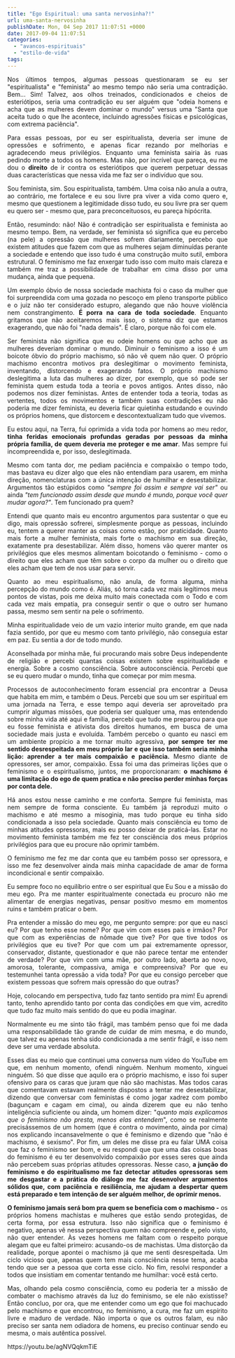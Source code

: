 ```yaml
---
title: "Ego Espiritual: uma santa nervosinha?!"
url: uma-santa-nervosinha
publishDate: Mon, 04 Sep 2017 11:07:51 +0000
date: 2017-09-04 11:07:51
categories: 
  - "avancos-espirituais"
  - "estilo-de-vida"
tags: 
---
```

<p style="text-align: justify;">Nos últimos tempos, algumas pessoas questionaram se eu ser "espiritualista" e "feminista" ao mesmo tempo não seria uma contradição. Bem... Sim! Talvez, aos olhos treinados, condicionados e cheios de esteriótipos, seria uma contradição eu ser alguém que "odeia homens e acha que as mulheres devem dominar o mundo" versus uma "Santa que aceita tudo o que lhe acontece, incluindo agressões físicas e psicológicas, com extrema paciência".</p>
<p style="text-align: justify;">Para essas pessoas, por eu ser espiritualista, deveria ser imune de opressões e sofrimento, e apenas ficar rezando por melhorias e agradecendo meus privilégios. Enquanto uma feminista sairia às ruas pedindo morte a todos os homens. Mas não, por incrível que pareça, eu me dou o <strong>direito</strong> de ir contra os esteriótipos que querem perpetuar dessas duas características que nessa vida me faz ser o indivíduo que sou.</p>
<p style="text-align: justify;">Sou feminista, sim. Sou espiritualista, também. Uma coisa não anula a outra, ao contrário, me fortalece e eu sou livre pra viver a vida como quero e, mesmo que questionem a legitimidade disso tudo, eu sou livre pra ser quem eu quero ser - mesmo que, para preconceituosos, eu pareça hipócrita.</p>
<p style="text-align: justify;">Então, resumindo: não! Não é contradição ser espiritualista e feminista ao mesmo tempo. Bem, na verdade, ser feminista só significa que eu percebo (na pele) a opressão que mulheres sofrem diariamente, percebo que existem atitudes que fazem com que as mulheres sejam diminuídas perante a sociedade e entendo que isso tudo é uma construção muito sutil, embora estrutural. O feminismo me faz enxergar tudo isso com muito mais clareza e também me traz a possibilidade de trabalhar em cima disso por uma mudança, ainda que pequena.</p>
<p style="text-align: justify;">Um exemplo óbvio de nossa sociedade machista foi o caso da mulher que foi surpreendida com uma gozada no pescoço em pleno transporte público e o juiz não ter considerado estupro, alegando que não houve violência nem constrangimento. <strong>É porra na cara de toda sociedade</strong>. Enquanto gritamos que não aceitaremos mais isso, o sistema diz que estamos exagerando, que não foi "nada demais". É claro, porque não foi com ele.</p>
<p style="text-align: justify;">Ser feminista não significa que eu odeie homens ou que acho que as mulheres deveriam dominar o mundo. Diminuir o feminismo a isso é um boicote óbvio do próprio machismo, só não vê quem não quer. O próprio machismo encontra motivos pra deslegitimar o movimento feminista, inventando, distorcendo e exagerando fatos. O próprio machismo deslegitima a luta das mulheres ao dizer, por exemplo, que só pode ser feminista quem estuda toda a teoria e povos antigos. Antes disso, não podemos nos dizer feministas. Antes de entender toda a teoria, todas as vertentes, todos os movimentos e também suas contradições eu não poderia me dizer feminista, eu deveria ficar quietinha estudando e ouvindo os próprios homens, que distorcem e descontextualizam tudo que vivemos.</p>
<p style="text-align: justify;">Eu estou aqui, na Terra, fui oprimida a vida toda por homens ao meu redor, <strong>tinha feridas emocionais profundas geradas por pessoas da minha própria família, de quem deveria me proteger e me amar</strong>. Mas sempre fui incompreendida e, por isso, deslegitimada.</p>
<p style="text-align: justify;">Mesmo com tanta dor, me pediam paciência e compaixão o tempo todo, mas bastava eu dizer algo que eles não entendiam para usarem, em minha direção, nomenclaturas com a única intenção de humilhar e desestabilizar. Argumentos tão estúpidos como <em>"sempre foi assim e sempre vai ser"</em> ou ainda <em>"tem funcionado assim desde que mundo é mundo, porque você quer mudar agora?"</em>. Tem funcionado pra quem?</p>
<p style="text-align: justify;">Entendi que quanto mais eu encontro argumentos para sustentar o que eu digo, mais opressão sofrerei, simplesmente porque as pessoas, incluindo eu, tentem a querer manter as coisas como estão, por praticidade. Quanto mais forte a mulher feminista, mais forte o machismo em sua direção, exatamente pra desestabilizar. Além disso, homens vão querer manter os privilégios que eles mesmos alimentam boicotando o feminismo - como o direito que eles acham que têm sobre o corpo da mulher ou o direito que eles acham que tem de nos usar para servir.</p>
<p style="text-align: justify;">Quanto ao meu espiritualismo, não anula, de forma alguma, minha percepção do mundo como é. Aliás, só torna cada vez mais legítimos meus pontos de vistas, pois me deixa muito mais conectada com o Todo e com cada vez mais empatia, pra conseguir sentir o que o outro ser humano passa, mesmo sem sentir na pele o sofrimento.</p>
<p style="text-align: justify;">Minha espiritualidade veio de um vazio interior muito grande, em que nada fazia sentido, por que eu mesmo com tanto privilégio, não conseguia estar em paz. Eu sentia a dor de todo mundo.</p>
<p style="text-align: justify;">Aconselhada por minha mãe, fui procurando mais sobre Deus independente de religião e percebi quantas coisas existem sobre espiritualidade e energia. Sobre a cosmo consciência. Sobre autoconsciência. Percebi que se eu quero mudar o mundo, tinha que começar por mim mesma.</p>
<p style="text-align: justify;">Processos de autoconhecimento foram essencial pra encontrar a Deusa que habita em mim, e também o Deus. Percebi que sou um ser espiritual em uma jornada na Terra, e esse tempo aqui deveria ser aproveitado pra cumprir algumas missões, que poderia ser qualquer uma, mas entendendo sobre minha vida até aqui e família, percebi que tudo me preparou para que eu fosse feminista e ativista dos direitos humanos, em busca de uma sociedade mais justa e evoluída. Também percebo o quanto eu nasci em um ambiente propício a me tornar muito agressiva, <strong>por sempre ter me sentido desrespeitada em meu próprio lar e que isso também seria minha lição: aprender a ter mais compaixão e paciência.</strong> Mesmo diante de opressores, ser amor, compaixão. Essa foi uma das primeiras lições que o feminismo e o espiritualismo, juntos, me proporcionaram: <strong>o machismo é uma limitação do ego de quem pratica e não preciso perder minhas forças por conta dele.</strong></p>
<p style="text-align: justify;">Há anos estou nesse caminho e me conforta. Sempre fui feminista, mas nem sempre de forma consciente. Eu também já reproduzi muito o machismo e até mesmo a misoginia, mas tudo porque eu tinha sido condicionada a isso pela sociedade. Quanto mais consciência eu tomo de minhas atitudes opressoras, mais eu posso deixar de praticá-las. Estar no movimento feminista também me fez ter consciência dos meus próprios privilégios para que eu procure não oprimir também.</p>
<p style="text-align: justify;">O feminismo me fez me dar conta que eu também posso ser opressora, e isso me fez desenvolver ainda mais minha capacidade de amar de forma incondicional e sentir compaixão.</p>
<p style="text-align: justify;">Eu sempre foco no equilíbrio entre o ser espiritual que Eu Sou e a missão do meu ego. Pra me manter espiritualmente conectada eu procuro não me alimentar de energias negativas, pensar positivo mesmo em momentos ruins e também praticar o bem.</p>
<p style="text-align: justify;">Pra entender a missão do meu ego, me pergunto sempre: por que eu nasci eu? Por que tenho esse nome? Por que vim com esses pais e irmãos? Por que com as experiências de nômade que tive? Por que tive todos os privilégios que eu tive? Por que com um pai extremamente opressor, conservador, distante, questionador e que não parece tentar me entender de verdade? Por que vim com uma mãe, por outro lado, aberta ao novo, amorosa, tolerante, compassiva, amiga e compreensiva? Por que eu testemunhei tanta opressão a vida toda? Por que eu consigo perceber que existem pessoas que sofrem mais opressão do que outras?</p>
<p style="text-align: justify;">Hoje, colocando em perspectiva, tudo faz tanto sentido pra mim! Eu aprendi tanto, tenho aprendido tanto por conta das condições em que vim, acredito que tudo faz muito mais sentido do que eu podia imaginar.</p>
<p style="text-align: justify;">Normalmente eu me sinto tão frágil, mas também penso que foi me dada uma responsabilidade tão grande de cuidar de mim mesma, e do mundo, que talvez eu apenas tenha sido condicionada a me sentir frágil, e isso nem deve ser uma verdade absoluta.</p>
<p style="text-align: justify;">Esses dias eu meio que continuei uma conversa num vídeo do YouTube em que, em nenhum momento, ofendi ninguém. Nenhum momento, xinguei ninguém. Só que disse que aquilo era o próprio machismo, e isso foi super ofensivo para os caras que juram que não são machistas. Mas todos caras que comentavam estavam realmente dispostos a tentar me desestabilizar, dizendo que conversar com feministas é como jogar xadrez com pombo (bagunçam e cagam em cima), ou ainda dizerem que eu não tenho inteligência suficiente ou ainda, um homem dizer: "<em>quanto mais explicamos que o feminismo não presta, menos elas entendem</em>", como se realmente precisássemos de um homem (que é contra o movimento, ainda por cima) nos explicando incansavelmente o que é feminismo e dizendo que "não é machismo, é sexismo". Por fim, um deles me disse pra eu falar UMA coisa que faz o feminismo ser bom, e eu respondi que que uma das coisas boas do feminismo é eu ter desenvolvido compaixão por esses seres que ainda não percebem suas próprias atitudes opressoras. Nesse caso, <strong>a junção do feminismo e do espiritualismo me faz detectar atitudes opressoras sem me desgastar e a prática do diálogo me faz desenvolver argumentos sólidos que, com paciência e resiliência, me ajudam a despertar quem está preparado e tem intenção de ser alguém melhor, de oprimir menos.</strong></p>
<p style="text-align: justify;"><strong>O feminismo jamais será bom pra quem se beneficia com o machismo -</strong> os próprios homens machistas e mulheres que estão sendo protegidas, de certa forma, por essa estrutura. Isso não significa que o feminismo é negativo, apenas vê nessa perspectiva quem não compreende e, pelo visto, não quer entender. Às vezes homens me faltam com o respeito porque alegam que eu faltei primeiro: acusando-os de machistas. Uma distorção da realidade, porque apontei o machismo já que me senti desrespeitada. Um ciclo vicioso que, apenas quem tem mais consciência nesse tema, acaba tendo que ser a pessoa que corta esse ciclo. No fim, resolvi responder a todos que insistiam em comentar tentando me humilhar: você está certo.</p>
<p style="text-align: justify;">Mas, olhando pela cosmo consciência, como eu poderia ter a missão de combater o machismo através da luz do feminismo, se ele não existisse? Então concluo, por ora, que me entender como um ego que foi machucado pelo machismo e que encontrou, no feminismo, a cura, me faz um espírito livre e maduro de verdade. Não importa o que os outros falam, eu não preciso ser santa nem odiadora de homens, eu preciso continuar sendo eu mesma, o mais autêntica possível.</p>
<p style="text-align: justify;"></p>
https://youtu.be/agNVQqkmTiE
<p style="text-align: justify;"></p>
<p style="text-align: justify;"></p>
<p style="text-align: justify;"></p>
<p style="text-align: justify;"></p>
